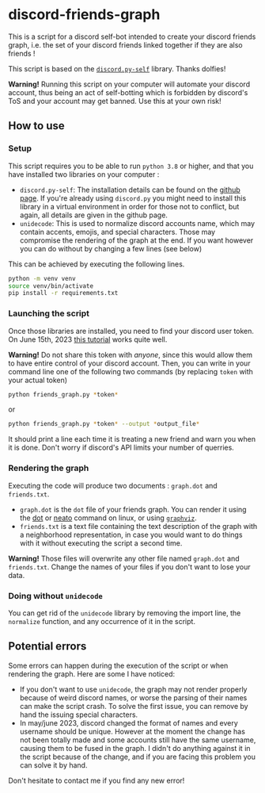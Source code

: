 # discord-friends-graph
This is a script for a discord self-bot intended to create your discord friends graph, i.e. the set of your discord friends linked together if they are also friends !

This script is based on the [`discord.py-self`](https://github.com/dolfies/discord.py-self) library. Thanks dolfies!

**Warning!** Running this script on your computer will automate your discord account, thus being an act of self-botting which is forbidden by discord's ToS and your account may get banned. Use this at your own risk!

## How to use

### Setup

This script requires you to be able to run `python 3.8` or higher, and that you have installed two libraries on your computer :
- `discord.py-self`: The installation details can be found on the [github page](https://github.com/dolfies/discord.py-self). If you're already using `discord.py` you might need to install this library in a virtual environment in order for those not to conflict, but again, all details are given in the github page.
- `unidecode`: This is used to normalize discord accounts name, which may contain accents, emojis, and special characters. Those may compromise the rendering of the graph at the end. If you want however you can do without by changing a few lines (see below)

This can be achieved by executing the following lines.

```bash
python -m venv venv
source venv/bin/activate
pip install -r requirements.txt
```

### Launching the script
Once those libraries are installed, you need to find your discord user token. On June 15th, 2023 [this tutorial](https://www.androidauthority.com/get-discord-token-3149920/) works quite well.

**Warning!** Do not share this token with *anyone*, since this would allow them to have entire control of your discord account. Then, you can write in your command line one of the following two commands (by replacing `token` with your actual token)

```bash
python friends_graph.py *token*
```
or
```bash
python friends_graph.py *token* --output *output_file*
```

It should print a line each time it is treating a new friend and warn you when it is done. Don't worry if discord's API limits your number of querries.


### Rendering the graph
Executing the code will produce two documents : `graph.dot` and `friends.txt`. 
- `graph.dot` is the `dot` file of your friends graph. You can render it using the [dot](https://linux.die.net/man/1/dot) or [neato](https://linux.die.net/man/1/neato) command on linux, or using [`graphviz`](https://graphviz.org/).
- `friends.txt` is a text file containing the text description of the graph with a neighborhood representation, in case you would want to do things with it without executing the script a second time.

**Warning!** Those files will overwrite any other file named `graph.dot` and `friends.txt`. Change the names of your files if you don't want to lose your data.

### Doing without `unidecode`
You can get rid of the `unidecode` library by removing the import line, the `normalize` function, and any occurrence of it in the script.

## Potential errors

Some errors can happen during the execution of the script or when rendering the graph. Here are some I have noticed:
- If you don't want to use `unidecode`, the graph may not render properly because of weird discord names, or worse the parsing of their names can make the script crash. To solve the first issue, you can remove by hand the issuing special characters.
- In may/june 2023, discord changed the format of names and every username should be unique. However at the moment the change has not been totally made and some accounts still have the same username, causing them to be fused in the graph. I didn't do anything against it in the script because of the change, and if you are facing this problem you can solve it by hand.

Don't hesitate to contact me if you find any new error!
